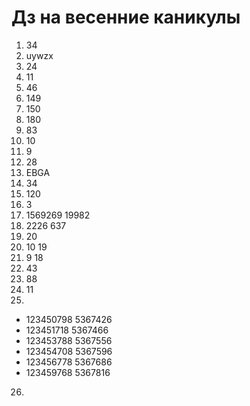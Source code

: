 # Дз на весенние каникулы

1. 34
2. uywzx
3. 24
4. 11
5. 46
6. 149
7. 150
8. 180
9. 83
10. 10
11. 9
12. 28
13. EBGA
14. 34
15. 120
16. 3
17. 1569269 19982
18. 2226 637
19. 20
20. 10 19
21. 9 18
22. 43
23. 88
24. 11
25. 
- 123450798 5367426
- 123451718 5367466
- 123453788 5367556
- 123454708 5367596
- 123456778 5367686
- 123459768 5367816
26. 